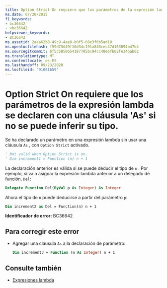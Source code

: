 ```yaml
---
title: Option Strict On requiere que los parámetros de la expresión lambda se declaren con una cláusula 'As' si no se puede inferir su tipo.
ms.date: 07/20/2015
f1_keywords:
- bc36642
- vbc36642
helpviewer_keywords:
- BC36642
ms.assetid: 2aaa62b8-49c9-4ae8-b0f5-08e3f0b5ad10
ms.openlocfilehash: f59d73d49f16d34c191a840cec47d165894b47b4
ms.sourcegitcommit: bf5c5850654187705bc94cc40ebfb62fe346ab02
ms.translationtype: MT
ms.contentlocale: es-ES
ms.lasthandoff: 09/23/2020
ms.locfileid: "91061659"
---
```

# <a name="option-strict-on-requires-each-lambda-expression-parameter-to-be-declared-with-an-as-clause-if-its-type-cannot-be-inferred"></a>Option Strict On requiere que los parámetros de la expresión lambda se declaren con una cláusula 'As' si no se puede inferir su tipo.

Se ha declarado un parámetro en una expresión lambda sin usar una cláusula `As` , con `Option Strict` activado.  
  
```vb  
' Not valid when Option Strict is on.  
' Dim increment1 = Function (n) n + 1  
```  
  
 La declaración anterior es válida si se puede deducir el tipo de `n` . Por ejemplo, si va a asignar la expresión lambda anterior a un delegado de función, `Del`:  
  
```vb  
Delegate Function Del(ByVal p As Integer) As Integer  
```  
  
 Ahora el tipo de `n` puede deducirse a partir del parámetro `p`:  
  
```vb  
Dim increment2 as Del = Function(n) n + 1  
```  
  
 **Identificador de error:** BC36642  
  
## <a name="to-correct-this-error"></a>Para corregir este error  
  
- Agregar una cláusula `As` a la declaración de parámetro:  
  
    ```vb  
    Dim increment3 = Function (n As Integer) n + 1  
    ```  
  
## <a name="see-also"></a>Consulte también

- [Expresiones lambda](../programming-guide/language-features/procedures/lambda-expressions.md)

